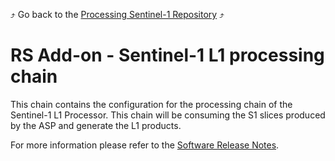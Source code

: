 :arrow_heading_up: Go back to the [Processing Sentinel-1 Repository](../README.md) :arrow_heading_up:

# RS Add-on - Sentinel-1 L1 processing chain

This chain contains the configuration for the processing chain of the Sentinel-1 L1 Processor. 
This chain will be consuming the S1 slices produced by the ASP and generate the L1 products.

For more information please refer to the [Software Release Notes](./doc/ReleaseNote.md).
 